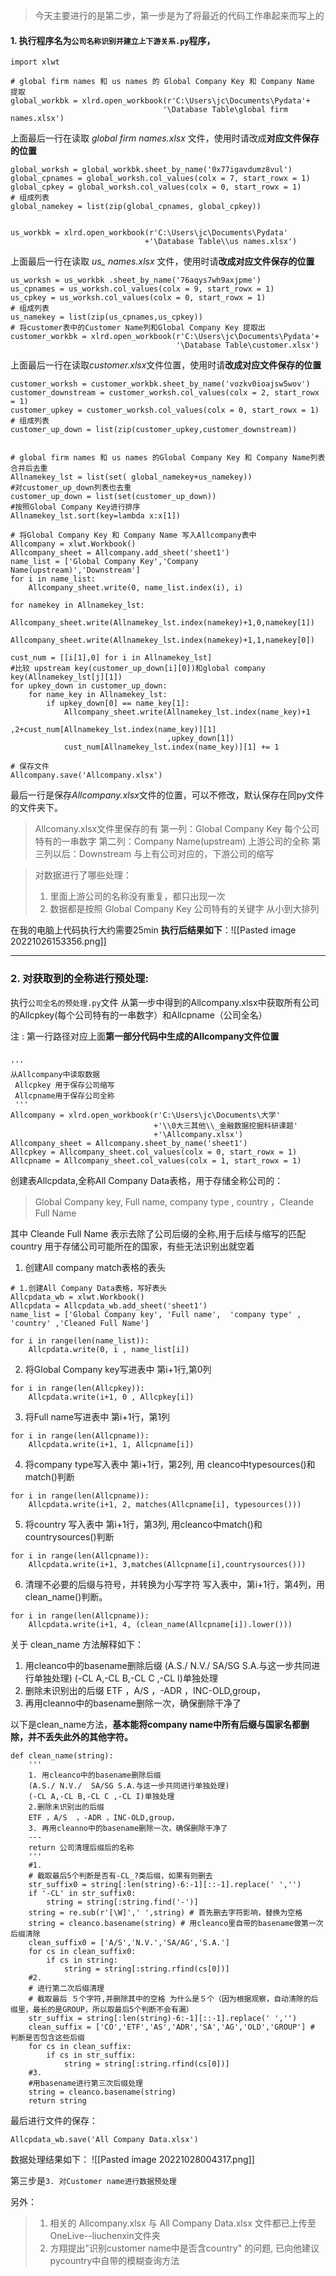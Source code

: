 >今天主要进行的是第二步，第一步是为了将最近的代码工作串起来而写上的

#### 1. 执行程序名为`公司名称识别并建立上下游关系.py`程序，
```import xlrd
import xlwt

# global firm names 和 us names 的 Global Company Key 和 Company Name 提取
global_workbk = xlrd.open_workbook(r'C:\Users\jc\Documents\Pydata'+
                                  '\Database Table\global firm names.xlsx')
```
上面最后一行在读取 *global firm names.xlsx* 文件，使用时请改成**对应文件保存的位置**
```
global_worksh = global_workbk.sheet_by_name('0x77igavdumz8vul')
global_cpnames = global_worksh.col_values(colx = 7, start_rowx = 1)
global_cpkey = global_worksh.col_values(colx = 0, start_rowx = 1)
# 组成列表
global_namekey = list(zip(global_cpnames, global_cpkey))


us_workbk = xlrd.open_workbook(r'C:\Users\jc\Documents\Pydata'
                              +'\Database Table\\us names.xlsx')
```
上面最后一行在读取 *us_ names.xlsx* 文件，使用时请**改成对应文件保存的位置**
```
us_worksh = us_workbk .sheet_by_name('76aqys7wh9axjpme')
us_cpnames = us_worksh.col_values(colx = 9, start_rowx = 1)
us_cpkey = us_worksh.col_values(colx = 0, start_rowx = 1)
# 组成列表
us_namekey = list(zip(us_cpnames,us_cpkey))
# 将customer表中的Customer Name列和Global Company Key 提取出
customer_workbk = xlrd.open_workbook(r'C:\Users\jc\Documents\Pydata'+
                                     '\Database Table\customer.xlsx') 
```
上面最后一行在读取*customer.xlsx*文件位置，使用时请**改成对应文件保存的位置**
```
customer_worksh = customer_workbk.sheet_by_name('vozkv0ioajsw5wov')
customer_downstream = customer_worksh.col_values(colx = 2, start_rowx = 1)
customer_upkey = customer_worksh.col_values(colx = 0, start_rowx = 1)
# 组成列表
customer_up_down = list(zip(customer_upkey,customer_downstream))


# global firm names 和 us names 的Global Company Key 和 Company Name列表合并后去重
Allnamekey_lst = list(set( global_namekey+us_namekey))
#对customer_up_down列表也去重
customer_up_down = list(set(customer_up_down))
#按照Global Company Key进行排序
Allnamekey_lst.sort(key=lambda x:x[1])

# 将Global Company Key 和 Company Name 写入Allcompany表中
Allcompany = xlwt.Workbook()
Allcompany_sheet = Allcompany.add_sheet('sheet1')
name_list = ['Global Company Key','Company Name(upstream)','Downstream']
for i in name_list:
    Allcompany_sheet.write(0, name_list.index(i), i)

for namekey in Allnamekey_lst:
    Allcompany_sheet.write(Allnamekey_lst.index(namekey)+1,0,namekey[1])
    Allcompany_sheet.write(Allnamekey_lst.index(namekey)+1,1,namekey[0])
    
cust_num = [[i[1],0] for i in Allnamekey_lst]
#比较 upstream key(customer_up_down[i][0])和global company key(Allnamekey_lst[j][1])
for upkey_down in customer_up_down:
    for name_key in Allnamekey_lst:
        if upkey_down[0] == name_key[1]:
            Allcompany_sheet.write(Allnamekey_lst.index(name_key)+1
                                   ,2+cust_num[Allnamekey_lst.index(name_key)][1]
                                   ,upkey_down[1])
            cust_num[Allnamekey_lst.index(name_key)][1] += 1

# 保存文件
Allcompany.save('Allcompany.xlsx')
```
最后一行是保存*Allcompany.xlsx*文件的位置，可以不修改，默认保存在同py文件的文件夹下。

>Allcomany.xlsx文件里保存的有
  >第一列：Global Company Key 每个公司特有的一串数字
  >第二列：Company Name(upstream) 上游公司的全称
  >第三列以后：Downstream 与上有公司对应的，下游公司的缩写

>对数据进行了哪些处理：
>1. 里面上游公司的名称没有重复，都只出现一次
>2. 数据都是按照 Global Company Key 公司特有的关键字 从小到大排列

在我的电脑上代码执行大约需要25min
**执行后结果如下**：![[Pasted image 20221026153356.png]]

----
### 2. **对获取到的全称进行预处理**:
执行`公司全名的预处理.py`文件
从第一步中得到的Allcompany.xlsx中获取所有公司的Allcpkey(每个公司特有的一串数字）和Allcpname（公司全名）

注 : 第一行路径对应上面**第一部分代码中生成的Allcompany文件位置**
```
    
'''
从Allcompany中读取数据
 Allcpkey 用于保存公司缩写
 Allcpname用于保存公司全称 
 '''
Allcompany = xlrd.open_workbook(r'C:\Users\jc\Documents\大学'
                                +'\\0大三其他\\_金融数据挖掘科研课题'
                                +'\Allcompany.xlsx') 
Allcompany_sheet = Allcompany.sheet_by_name('sheet1')
Allcpkey = Allcompany_sheet.col_values(colx = 0, start_rowx = 1)
Allcpname = Allcompany_sheet.col_values(colx = 1, start_rowx = 1)
```


创建表Allcpdata,全称All Company Data表格，用于存储全称公司的：
>Global Company key, Full name, company type , country ，Cleande Full Name

其中 Cleande Full Name 表示去除了公司后缀的全称,用于后续与缩写的匹配 
country 用于存储公司可能所在的国家，有些无法识别出就空着

1. 创建All company match表格的表头
```
# 1.创建All Company Data表格，写好表头
Allcpdata_wb = xlwt.Workbook()
Allcpdata = Allcpdata_wb.add_sheet('sheet1')
name_list = ['Global Company key', 'Full name',  'company type' , 'country' ,'Cleaned Full Name']

for i in range(len(name_list)):
    Allcpdata.write(0, i , name_list[i])
```

2. 将Global Company key写进表中 第i+1行,第0列
```
for i in range(len(Allcpkey)):
    Allcpdata.write(i+1, 0 , Allcpkey[i])
```

3. 将Full name写进表中 第i+1行，第1列
```
for i in range(len(Allcpname)):
    Allcpdata.write(i+1, 1, Allcpname[i])
```
4. 将company type写入表中 第i+1行，第2列, 用 cleanco中typesources()和match()判断
```
for i in range(len(Allcpname)):
    Allcpdata.write(i+1, 2, matches(Allcpname[i], typesources()))
```
5. 将country 写入表中 第i+1行，第3列, 用cleanco中match()和countrysources()判断
```
for i in range(len(Allcpname)):
    Allcpdata.write(i+1, 3,matches(Allcpname[i],countrysources()))
```
6. 清理不必要的后缀与符号，并转换为小写字符 写入表中，第i+1行，第4列，用clean_name()判断。
```
for i in range(len(Allcpname)):
    Allcpdata.write(i+1, 4, (clean_name(Allcpname[i]).lower()))
```
关于 clean_name 方法解释如下：
1. 用cleanco中的basename删除后缀
    (A.S./ N.V./  SA/SG S.A.与这一步共同进行单独处理)
    (-CL A,-CL B,-CL C ,-CL I)单独处理
2. 删除未识别出的后缀
    ETF ，A/S  ，-ADR ，INC-OLD,group，
3.  再用cleanno中的basename删除一次，确保删除干净了

以下是clean_name方法，**基本能将company name中所有后缀与国家名都删除，并不丢失此外的其他字符。**
```
def clean_name(string):
    '''
    1. 用cleanco中的basename删除后缀
    (A.S./ N.V./  SA/SG S.A.与这一步共同进行单独处理)
    (-CL A,-CL B,-CL C ,-CL I)单独处理
    2.删除未识别出的后缀
    ETF ，A/S  ，-ADR ，INC-OLD,group，
    3. 再用cleanno中的basename删除一次，确保删除干净了
    ---
    return 公司清理后缀后的名称
    '''
    #1.
    # 截取最后5个判断是否有-CL_?类后缀，如果有则删去
    str_suffix0 = string[:len(string)-6:-1][::-1].replace(' ','')
    if '-CL' in str_suffix0:
        string = string[:string.find('-')]
    string = re.sub(r'[\W]',' ',string) # 首先删去字符影响，替换为空格
    string = cleanco.basename(string) # 用cleanco里自带的basename做第一次后缀清除
    clean_suffix0 = ['A/S','N.V.','SA/AG','S.A.']
    for cs in clean_suffix0:
        if cs in string:
            string = string[:string.rfind(cs[0])]
    #2.
    # 进行第二次后缀清理
    # 截取最后 ５个字符,并删除其中的空格 为什么是５个（因为根据观察，自动清除的后缀里，最长的是GROUP，所以取最后5个判断不会有漏）
    str_suffix = string[:len(string)-6:-1][::-1].replace(' ','')
    clean_suffix = ['CO','ETF','AS','ADR','SA','AG','OLD','GROUP'] # 判断是否包含这些后缀
    for cs in clean_suffix:
        if cs in str_suffix:
            string = string[:string.rfind(cs[0])]
    #3.
    #用basename进行第三次后缀处理
    string = cleanco.basename(string)
    return string
```

最后进行文件的保存：
```
Allcpdata_wb.save('All Company Data.xlsx')
```

数据处理结果如下：
![[Pasted image 20221028004317.png]]

第三步是`3. 对Customer name进行数据预处理`

另外：
> 1.  相关的 Allcompany.xlsx 与 All Company Data.xlsx 文件都已上传至OneLive--liuchenxin文件夹
 >2.  方翔提出"识别customer name中是否含country" 的问题, 已向他建议pycountry中自带的模糊查询方法